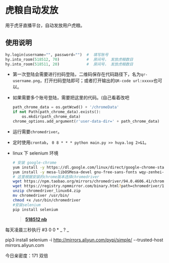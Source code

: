 # 虎粮自动发放

用于虎牙直播平台，自动发放用户虎粮。

## 使用说明

```python
hy.login(username="", password="")  #  填写账号
hy.into_room(518512, 70)			#  房间号， 发放虎粮数目
hy.into_room(518511, 20)			#  房间号， 发放虎粮数目
```

- 第一次登陆会需要进行扫码登陆，二维码保存在代码路径下，名为`qr-username.png`，打开扫码登陆即可；或者打开输出的`QR-code url:xxxxx`也可以。

- 如果需要多个账号登陆，需要把这里的代码。(自己看着改吧

  ```python
  path_chrome_data = os.getWcwd() + '/chromeData'
  if not Path(path_chrome_data).exists():
      os.mkdir(path_chrome_data)
  chrome_options.add_argument(r'user-data-dir=' + path_chrome_data)
  ```

- 运行需要`chromedriver`。

- 定时使用`crontab`， `0 8 * * * python main.py >> huya.log 2>&1`。

- linux 下 selenium 环境

  ```sh
  # 安装 google-chrome
  yum install -y https://dl.google.com/linux/direct/google-chrome-stable_current_x86_64.rpm
  yum install -y mesa-libOSMesa-devel gnu-free-sans-fonts wqy-zenhei-fonts
  # 这里根据安装的chrome版本选择chromedriver
  wget https://npm.taobao.org/mirrors/chromedriver/94.0.4606.41/chromedriver_linux64.zip
  wget https://registry.npmmirror.com/binary.html?path=chromedriver/102.0.5005.61/chromedriver_linux64.zip
  unzip chromedriver_linux64.zip
  mv chromedriver /usr/bin/
  chmod +x /usr/bin/chromedriver
  #安装selenium
  pip install selenium
  ```

  > [**518512 nb**](https://huya.com/518512)

每天凌晨三秒执行
#3 0 0 \* _ ? _

pip3 install selenium -i http://mirrors.aliyun.com/pypi/simple/ --trusted-host mirrors.aliyun.com

今日亲密度：171 双倍
